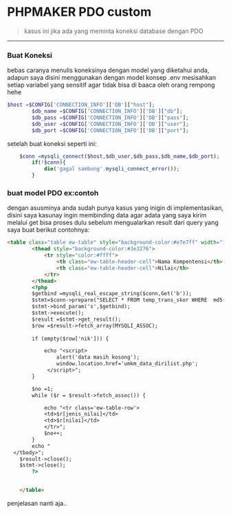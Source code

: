 # PHPMAKER PDO custom

>kasus ini jika ada yang meminta koneksi database dengan PDO
---
### Buat Koneksi
bebas caranya menulis koneksinya dengan model yang diketahui anda, adapun saya disini menggunakan dengan model konsep .env mesisahkan setiap variabel yang sensitif agar tidak bisa di baaca oleh orang rempong hehe

```PHP
$host =$CONFIG['CONNECTION_INFO']['DB']["host"];
		$db_name =$CONFIG['CONNECTION_INFO']['DB']["db"];
		$db_pass =$CONFIG['CONNECTION_INFO']['DB']["pass"];
		$db_user =$CONFIG['CONNECTION_INFO']['DB']["user"];
		$db_port =$CONFIG['CONNECTION_INFO']['DB']["port"];
```
setelah  buat koneksi seperti ini:
```PHP
	$conn =mysqli_connect($host,$db_user,$db_pass,$db_name,$db_port);
		if(!$conn){
			die('gagal sambung'.mysqli_connect_error()); 
		}
```
### buat model PDO ex:contoh
dengan asusminya anda sudah punya kasus yang inigin di implementasikan, disini saya kasunay ingin membinding data agar adata yang saya kirim melalui get bisa proses dulu sebelum mengualarkan result dari query yang saya buat
berikut contohnya:
```HTML
<table class="table ew-table" style="background-color:#e7e7ff" width="100%">
		<thead style="background-color:#3e3276">
			<tr style="color:#ffff">
				<th class="ew-table-header-cell">Nama Kompentensi</th>
				<th class="ew-table-header-cell">Nilai</th>
			</tr>
		</thead>
		<?php
		$getbind =mysqli_real_escape_string($conn,Get('b'));
		$stmt=$conn->prepare("SELECT * FROM temp_trans_skor WHERE  md5(nik)= ?");
		$stmt->bind_param('s',$getbind);
		$stmt->execute();
		$result =$stmt->get_result();
		$row =$result->fetch_array(MYSQLI_ASSOC);
		
		if (empty($row['nik'])) {

			echo "<script>
  				alert('data masih kosong');
  				window.location.href='umkm_data_dirilist.php';
  		     </script>";
		}

		$no =1;
		while ($r = $result->fetch_assoc()) {

			echo "<tr class='ew-table-row'>
			<td>$r[jenis_nilai]</td>
			<td>$r[nilai]</td>
		    </tr>";
			$no++; 	
		}
		echo "
  </tbody>";
  	$result->close();
  	$stmt->close();
		?>


	</table>
```
penjelasan nanti aja..